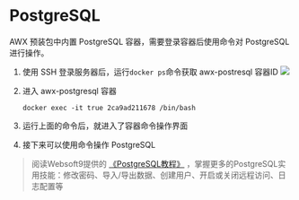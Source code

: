 # PostgreSQL

AWX 预装包中内置 PostgreSQL 容器，需要登录容器后使用命令对 PostgreSQL 进行操作。

1. 使用 SSH 登录服务器后，运行`docker ps`命令获取 awx-postresql 容器ID
  ![](https://libs.websoft9.com/Websoft9/DocsPicture/en/awx/awx-getcontainerid-websoft9.png)

2. 进入 awx-postgresql 容器

   ```
   docker exec -it true 2ca9ad211678 /bin/bash
   ```
4. 运行上面的命令后，就进入了容器命令操作界面

5. 接下来可以使用命令操作 PostgreSQL 

> 阅读Websoft9提供的 [《PostgreSQL教程》](https://support.websoft9.com/docs/postgresql/zh/) ，掌握更多的PostgreSQL实用技能：修改密码、导入/导出数据、创建用户、开启或关闭远程访问、日志配置等
